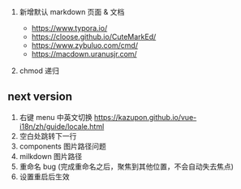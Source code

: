 1. 新增默认 markdown 页面 & 文档
   - https://www.typora.io/
   - https://cloose.github.io/CuteMarkEd/
   - https://www.zybuluo.com/cmd/
   - https://macdown.uranusjr.com/

2. chmod 递归
## next version

1. 右键 menu 中英文切换 https://kazupon.github.io/vue-i18n/zh/guide/locale.html
2. 空白处跳转下一行
3. components 图片路径问题
4. milkdown 图片路径
5. 重命名 bug (完成重命名之后，聚焦到其他位置，不会自动失去焦点)
6. 设置重启后生效
